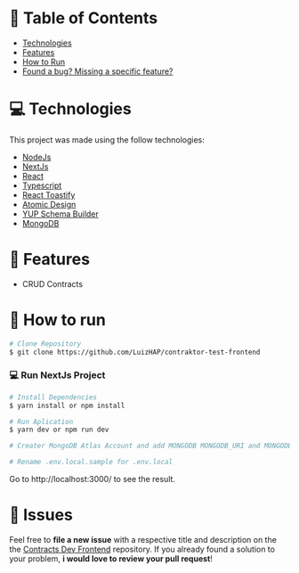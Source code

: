 # :pushpin: Table of Contents

- [Technologies](#computer-technologies)
- [Features](#rocket-features)
- [How to Run](#construction_worker-how-to-run)
- [Found a bug? Missing a specific feature?](#bug-issues)

# :computer: Technologies

This project was made using the follow technologies:

<ul>
  <li><a href="https://nodejs.org/en/docs/">NodeJs</a></li>
  <li><a href="https://nextjs.org/">NextJs</a></li>
  <li><a href="https://pt-br.reactjs.org/">React</a></li>
  <li><a href="https://www.typescriptlang.org/">Typescript</a></li>
  <li><a href="https://github.com/fkhadra/react-toastify">React Toastify</a></li>
  <li><a href="https://bradfrost.com/blog/post/atomic-web-design/">Atomic Design</a></li>
  <li><a href="https://github.com/jquense/yup">YUP Schema Builder</a></li>
  <li><a href="https://www.mongodb.com/cloud/atlas/">MongoDB</a></li>
</ul>

# :rocket: Features

- CRUD Contracts

# :construction_worker: How to run

```bash
# Clone Repository
$ git clone https://github.com/LuizHAP/contraktor-test-frontend
```

### 💻 Run NextJs Project

```bash
# Install Dependencies
$ yarn install or npm install

# Run Aplication
$ yarn dev or npm run dev

# Creater MongoDB Atlas Account and add MONGODB MONGODB_URI and MONGODB_DB on .env.local.sample

# Rename .env.local.sample for .env.local
```

Go to http://localhost:3000/ to see the result.

# :bug: Issues

Feel free to **file a new issue** with a respective title and description on the the [Contracts Dev Frontend](https://github.com/LuizHAP/contraktor-test-frontend) repository. If you already found a solution to your problem, **i would love to review your pull request**!
